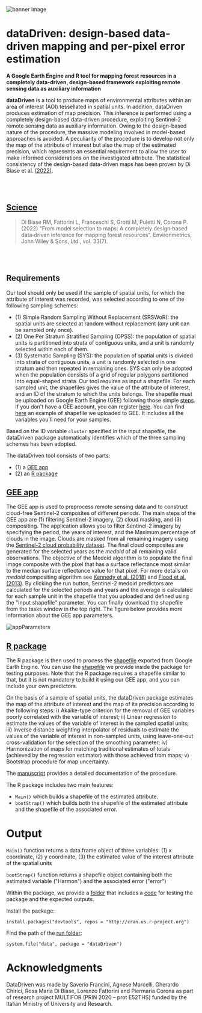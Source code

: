 ![banner image](banner/banner.png)

# dataDriven: design-based data-driven mapping and per-pixel error estimation

**A Google Earth Engine and R tool for mapping forest resources in a completely data-driven, design-based framework exploiting remote sensing data as auxiliary information**

**dataDriven** is a tool to produce maps of environmental attributes within an area of interest (AOI) tessellated in spatial units. In addition, dataDriven produces estimation of map precision. This inference is performed using a completely design-based data-driven procedure, exploiting Sentinel-2 remote sensing data as auxiliary information. Owing to the design-based nature of the procedure, the massive modeling involved in model-based approaches is avoided. A peculiarity of the procedure is to develop not only the map of the attribute of interest but also the map of the estimated precision, which represents an essential requirement to allow the user to make informed considerations on the investigated attribute. The statistical consistency of the design-based data-driven maps has been proven by Di Biase et al. [(2022)](https://onlinelibrary.wiley.com/doi/abs/10.1002/env.2750/).

<br><br>

## [Science](https://onlinelibrary.wiley.com/doi/abs/10.1002/env.2750/) 

> Di Biase RM, Fattorini L, Franceschi S, Grotti M, Puletti N, Corona P. (2022) "From model selection to maps: A completely design‐based data‐driven inference for mapping forest resources". Environmetrics, John Wiley & Sons, Ltd., vol. 33(7).

<br><br>

## Requirements
Our tool should only be used if the sample of spatial units, for which the attribute of interest was recorded, was selected according to one of the following sampling schemes:
- (1) Simple Random Sampling Without Replacement (SRSWoR): the spatial units are selected at random without replacement (any unit can be sampled only once).
- (2) One Per Stratum Stratified Sampling (OPSS): the population of spatial units is partitioned into strata of contiguous units, and a unit is randomly selected within each of them.
- (3) Systematic Sampling (SYS): the population of spatial units is divided into strata of contiguous units, a unit is randomly selected in one stratum and then repeated in remaining ones. SYS can only be adopted when the population consists of a grid of regular polygons partitioned into equal-shaped strata.
Our tool requires as input a shapefile. For each sampled unit, the shapefiles gives the value of the attribute of interest, and an ID of the stratum to which the units belongs.
The shapefile must be uploaded on Google Earth Engine (GEE) following those simple [steps](https://developers.google.com/earth-engine/guides/table_upload#upload-a-shapefile). If you don't have a GEE account, you can register [here](https://code.earthengine.google.com/register).
You can find [here](https://code.earthengine.google.com/?asset=users/saveriofrancini/PRIN/aoi) an example of shapefile we uploaded to GEE. It includes all the variables you'll need for your samples.

Based on the ID variable `cluster` specified in the input shapefile, the dataDriven package automatically identifies which of the three sampling schemes has been adopted.


The dataDriven tool consists of two parts: 
- (1) a [GEE app](https://code.earthengine.google.com/ba0aa6f437687148f01b15af0017ceee)
- (2) an [R package](https://github.com/saveriofrancini/dataDriven)

## [GEE app](https://code.earthengine.google.com/ba0aa6f437687148f01b15af0017ceee)
The GEE app is used to preprocess remote sensing data and to construct cloud-free Sentinel-2 composites of different periods. The main steps of the GEE app are (1) filtering Sentinel-2 imagery, (2) cloud masking, and (3) compositing. The application allows you to filter Sentinel-2 imagery by specifying the period, the years of interest, and the Maximum percentage of clouds in the image. Clouds are masked from all remaining imagery using the [Sentinel-2 cloud probability dataset](https://developers.google.com/earth-engine/datasets/catalog/COPERNICUS_S2_CLOUD_PROBABILITY). The final cloud composites are generated for the selected years as the *medoid* of all remaining valid observations. The objective of the Medoid algorithm is to populate the final image composite with the pixel that has a surface reflectance most similar to the median surface reflectance value for that pixel. For more details on *medoid* compositing algorithm see [Kennedy et al. (2018)](https://www.mdpi.com/2072-4292/10/5/691) and [Flood et al. (2013)](https://doi.org/10.3390/rs5126481).
By clicking the run button, Sentinel-2 medoid predictors are calculated for the selected periods and years and the average is calculated for each sample unit in the shapefile that you uploaded and defined using the "Input shapefile" parameter.
You can finally download the shapefile from the tasks window in the top right.
The figure below provides more information about the GEE app parameters.

![appParameters](banner/appParameters.png)

## [R package](https://github.com/saveriofrancini/dataDriven)
The R package is then used to process the [shapefile](https://github.com/saveriofrancini/dataDriven/tree/master/inst/data) exported from Google Earth Engine.
You can use the [shapefile](https://github.com/saveriofrancini/dataDriven/tree/master/inst/data) we provide inside the package for testing purposes. Note that the R package requires a shapefile similar to that, but it is not mandatory to build it using our GEE app, and you can include your own predictors.

On the basis of a sample of spatial units, the dataDriven package estimates the map of the attribute of interest and the map of its precision according to the following steps: 
i) Akaike-type criterion for the removal of GEE variables poorly correlated with the variable of interest; 
ii) Linear regression to estimate the values of the variable of interest in the sampled spatial units; 
iii) Inverse distance weighting interpolator of residuals to estimate  the values of the variable of interest in non-sampled units, using leave-one-out cross-validation for the selection of the smoothing parameter; 
iv) Harmonization of maps for matching traditional estimates of totals (achieved by the regression estimator) with those achieved from maps; 
v) Bootstrap procedure for map uncertainty.

The [manuscript](https://onlinelibrary.wiley.com/doi/abs/10.1002/env.2750/) provides a detailed documentation of the procedure.

The R package includes two main features: 
- `Main()` which builds a shapefile of the estimated attribute.
- `bootStrap()` which builds both the shapefile of the estimated attribute and the shapefile of the associated error. 

# Output 
`Main()` function returns a data.frame object of three variables: (1) x coordinate, (2) y coordinate, (3) the estimated value of the interest attribute of the spatial units

`bootStrap()` function returns a shapefile object containing both the estimated variable ("Harmon") and the associated error ("error")

Within the package, we provide a [folder](https://github.com/saveriofrancini/dataDriven/tree/master/inst/run) that includes a [code](https://github.com/saveriofrancini/dataDriven/blob/master/inst/run/run.R) for testing the package and the expected outputs.

Install the package:

`install.packages("devtools", repos = "http://cran.us.r-project.org")`

Find the path of the [run folder](https://github.com/saveriofrancini/dataDriven/tree/master/inst/run):

`system.file("data", package = "dataDriven")`

# Acknowledgments
DataDriven was made by Saverio Francini, Agnese Marcelli, Gherardo Chirici, Rosa Maria Di Biase, Lorenzo Fattorini and Piermaria Corona as part of research project MULTIFOR (PRIN 2020 – prot E52THS) funded by the Italian Ministry of University and Research.